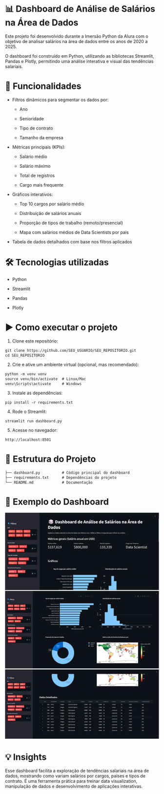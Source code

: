 # 📊 Dashboard de Análise de Salários na Área de Dados

Este projeto foi desenvolvido durante a Imersão Python da Alura com o objetivo de analisar salários na área de dados entre os anos de 2020 a 2025.

O dashboard foi construído em Python, utilizando as bibliotecas Streamlit, Pandas e Plotly, permitindo uma análise interativa e visual das tendências salariais.

# 🚀 Funcionalidades

- Filtros dinâmicos para segmentar os dados por:

    - Ano

    - Senioridade

    - Tipo de contrato

    - Tamanho da empresa

- Métricas principais (KPIs):

    - Salário médio

    - Salário máximo

    - Total de registros

    - Cargo mais frequente

- Gráficos interativos:

    - Top 10 cargos por salário médio

    - Distribuição de salários anuais

    - Proporção de tipos de trabalho (remoto/presencial)

    - Mapa com salários médios de Data Scientists por país

- Tabela de dados detalhados com base nos filtros aplicados

# 🛠️ Tecnologias utilizadas

- Python

- Streamlit

- Pandas

- Plotly

# ▶️ Como executar o projeto

1. Clone este repositório:
```
git clone https://github.com/SEU_USUARIO/SEU_REPOSITORIO.git
cd SEU_REPOSITORIO
```

2. Crie e ative um ambiente virtual (opcional, mas recomendado):
```
python -m venv venv
source venv/bin/activate  # Linux/Mac
venv\Scripts\activate     # Windows
```

3. Instale as dependências:
```
pip install -r requirements.txt
```

4. Rode o Streamlit:
```
streamlit run dashboard.py
```

5. Acesse no navegador:
```
http://localhost:8501
```

# 📂 Estrutura do Projeto
```
├── dashboard.py          # Código principal do dashboard
├── requirements.txt      # Dependências do projeto
└── README.md             # Documentação
```
# 📸 Exemplo do Dashboard

![Dashboard](image/dashboard.png)
![Dashboard](image/grafico.png)
![Dashboard](image/tabela.png)

# 💡 Insights

Esse dashboard facilita a exploração de tendências salariais na área de dados, mostrando como variam salários por cargos, países e tipos de contrato. É uma ferramenta prática para treinar data visualization, manipulação de dados e desenvolvimento de aplicações interativas.

